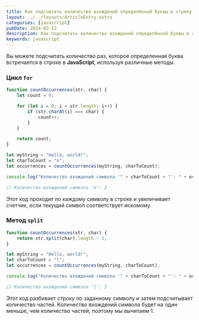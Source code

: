 ```yaml
---
title: Как подсчитать количество вхождений определённой буквы в строку в JavaScript
layout: ../../layouts/ArticleEntry.astro
categories: [javascript]
pubDate: 2024-03-13
description: Как подсчитать количество вхождений определённой буквы в строку в JavaScript
keywords: javascript
---
```


Вы можете подсчитать количество раз, которое определенная буква встречается в строке в **JavaScript**, используя различные методы.

### Цикл `for`

```javascript
function countOccurrences(str, char) {
    let count = 0;

    for (let i = 0; i < str.length; i++) {
        if (str.charAt(i) === char) {
            count++;
        }
    }

    return count;
}

let myString = "Hello, world!";
let charToCount = "o";
let occurrences = countOccurrences(myString, charToCount);

console.log("Количество вхождений символа '" + charToCount + "': " + occurrences);

// Количество вхождений символа 'o': 2
```

Этот код проходит по каждому символу в строке и увеличивает счетчик, если текущий символ соответствует искомому.

### Метод `split`

```javascript
function countOccurrences(str, char) {
    return str.split(char).length - 1;
}

let myString = "Hello, world!";
let charToCount = "l";
let occurrences = countOccurrences(myString, charToCount);

console.log("Количество вхождений символа '" + charToCount + "': " + occurrences);

// Количество вхождений символа 'l': 3
```

Этот код разбивает строку по заданному символу и затем подсчитывает количество частей. Количество вхождений символа будет на один меньше, чем количество частей, поэтому мы вычитаем 1.
